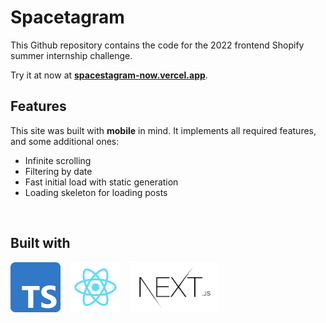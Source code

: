 # Spacetagram

This Github repository contains the code for the 2022 frontend Shopify summer internship challenge.

Try it at now at [**spacestagram-now.vercel.app**](https://spacestagram-now.vercel.app/).

## Features

This site was built with **mobile** in mind. It implements all required features, and some additional ones:

* Infinite scrolling
* Filtering by date
* Fast initial load with static generation
* Loading skeleton for loading posts

<br />

## Built with

<a href="https://www.typescriptlang.org/"><img alt="Typescript" src="./assets/typescriptLogo.png" width="80" height="80"/></a>
&nbsp;&nbsp;
<a href="https://reactjs.org/"><img alt="React" src="./assets/reactLogo.png" width="80" height="80"/></a>
&nbsp;&nbsp;
<a href="https://nextjs.org/"><img alt="Next.js" src="./assets/nextLogo.png" height="80"/></a>
&nbsp;&nbsp;

<br />
